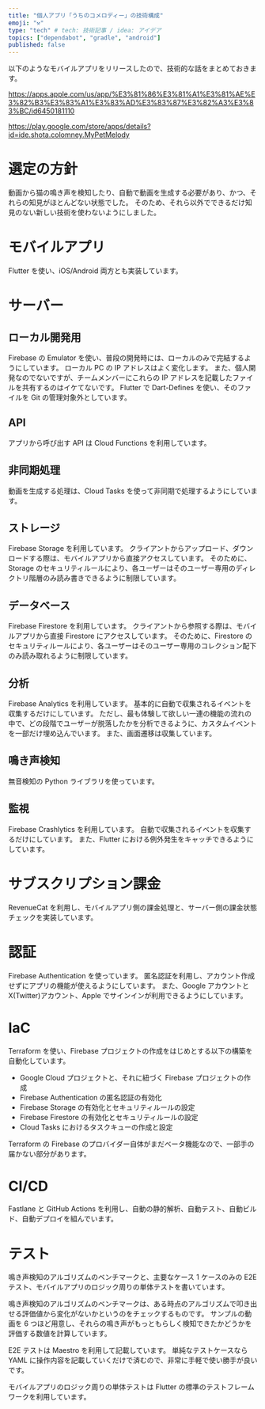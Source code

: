 ```yaml
---
title: "個人アプリ「うちのコメロディー」の技術構成"
emoji: "⚒️"
type: "tech" # tech: 技術記事 / idea: アイデア
topics: ["dependabot", "gradle", "android"]
published: false
---
```


以下のようなモバイルアプリをリリースしたので、技術的な話をまとめておきます。

https://apps.apple.com/us/app/%E3%81%86%E3%81%A1%E3%81%AE%E3%82%B3%E3%83%A1%E3%83%AD%E3%83%87%E3%82%A3%E3%83%BC/id6450181110

https://play.google.com/store/apps/details?id=ide.shota.colomney.MyPetMelody

# 選定の方針

動画から猫の鳴き声を検知したり、自動で動画を生成する必要があり、かつ、それらの知見がほとんどない状態でした。
そのため、それら以外でできるだけ知見のない新しい技術を使わないようにしました。

# モバイルアプリ

Flutter を使い、iOS/Android 両方とも実装しています。

# サーバー

## ローカル開発用

Firebase の Emulator を使い、普段の開発時には、ローカルのみで完結するようにしています。
ローカル PC の IP アドレスはよく変化します。
また、個人開発なのでないですが、チームメンバーにこれらの IP アドレスを記載したファイルを共有するのはイケてないです。
Flutter で Dart-Defines を使い、そのファイルを Git の管理対象外としています。

## API

アプリから呼び出す API は Cloud Functions を利用しています。

## 非同期処理

動画を生成する処理は、Cloud Tasks を使って非同期で処理するようにしています。

## ストレージ

Firebase Storage を利用しています。
クライアントからアップロード、ダウンロードする際は、モバイルアプリから直接アクセスしています。
そのために、Storage のセキュリティルールにより、各ユーザーはそのユーザー専用のディレクトリ階層のみ読み書きできるように制限しています。

## データベース

Firebase Firestore を利用しています。
クライアントから参照する際は、モバイルアプリから直接 Firestore にアクセスしています。
そのために、Firestore のセキュリティルールにより、各ユーザーはそのユーザー専用のコレクション配下のみ読み取れるように制限しています。

## 分析

Firebase Analytics を利用しています。
基本的に自動で収集されるイベントを収集するだけにしています。
ただし、最も体験して欲しい一連の機能の流れの中で、どの段階でユーザーが脱落したかを分析できるように、カスタムイベントを一部だけ埋め込んでいます。
また、画面遷移は収集しています。

## 鳴き声検知

無音検知の Python ライブラリを使っています。

## 監視

Firebase Crashlytics を利用しています。
自動で収集されるイベントを収集するだけにしています。
また、Flutter における例外発生をキャッチできるようにしています。

# サブスクリプション課金

RevenueCat を利用し、モバイルアプリ側の課金処理と、サーバー側の課金状態チェックを実装しています。

# 認証

Firebase Authentication を使っています。
匿名認証を利用し、アカウント作成せずにアプリの機能が使えるようにしています。
また、Google アカウントと X(Twitter)アカウント、Apple でサインインが利用できるようにしています。

# IaC

Terraform を使い、Firebase プロジェクトの作成をはじめとする以下の構築を自動化しています。

- Google Cloud プロジェクトと、それに紐づく Firebase プロジェクトの作成
- Firebase Authentication の匿名認証の有効化
- Firebase Storage の有効化とセキュリティルールの設定
- Firebase Firestore の有効化とセキュリティルールの設定
- Cloud Tasks におけるタスクキューの作成と設定

Terraform の Firebase のプロバイダー自体がまだベータ機能なので、一部手の届かない部分があります。

# CI/CD

Fastlane と GitHub Actions を利用し、自動の静的解析、自動テスト、自動ビルド、自動デプロイを組んでいます。

# テスト

鳴き声検知のアルゴリズムのベンチマークと、主要なケース 1 ケースのみの E2E テスト、モバイルアプリのロジック周りの単体テストを書いています。

鳴き声検知のアルゴリズムのベンチマークは、ある時点のアルゴリズムで叩き出せる評価値から変化がないかというのをチェックするものです。
サンプルの動画を 6 つほど用意し、それらの鳴き声がもっともらしく検知できたかどうかを評価する数値を計算しています。

E2E テストは Maestro を利用して記載しています。
単純なテストケースなら YAML に操作内容を記載していくだけで済むので、非常に手軽で使い勝手が良いです。

モバイルアプリのロジック周りの単体テストは Flutter の標準のテストフレームワークを利用しています。
